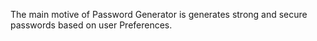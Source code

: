 The main motive of Password Generator is generates strong and secure passwords based on user Preferences.
